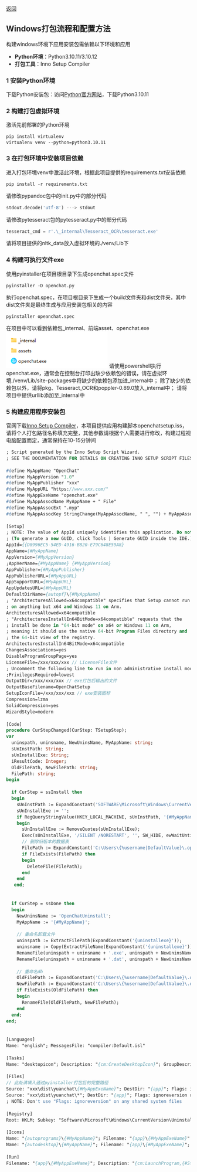 <p align="left">
  <a href="../../README.md">返回</a> 

## Windows打包流程和配置方法
构建windows环境下应用安装包需依赖以下环境和应用
- **Python环境**：Python3.10.11/3.10.12  
- **打包工具**：Inno Setup Compiler
### 1 安装Python环境
下载Python安装包：访问[Python官方网站](https://www.python.org/)，下载Python3.10.11
### 2 构建打包虚拟环境
激活先前部署的Python环境
```shell
pip install virtualenv
virtualenv venv --python=python3.10.11
```
### 3 在打包环境中安装项目依赖
进入打包环境venv中激活此环境，根据此项目提供的requirements.txt安装依赖
```shell
pip install -r requirements.txt
```
请修改pypandoc包中的init.py中的部分代码
```python
stdout.decode('utf-8') ---> stdout
```
请修改pytesseract包的pytesseract.py中的部分代码
```python
tesseract_cmd = r'.\_internal\Tesseract_OCR\tesseract.exe'
```
请将项目提供的nltk_data放入虚拟环境的./venv/Lib下
### 4 构建可执行文件exe
使用pyinstaller在项目根目录下生成openchat.spec文件
```shell
pyinstaller -D openchat.py
```
执行openchat.spec，在项目根目录下生成一个build文件夹和dist文件夹，其中dist文件夹是最终生成与应用安装包相关的内容
```shell
pyinstaller opeanchat.spec
```
在项目中可以看到依赖包_internal、前端asset、openchat.exe
![](../../data/images/packaging/windows.png)
请使用powershell执行openchat.exe，通常会在控制台打印出缺少依赖包的错误，请在虚拟环境./venv/Lib/site-packages中将缺少的依赖包添加进_internal中；
除了缺少的依赖包以外，请将pkg、Tesseract_OCR和poppler-0.89.0放入_internal中；
请将项目中提供urllib添加至_internal中
### 5 构建应用程序安装包
官网下载[Inno Setup Compiler](https://jrsoftware.org/isdl.php)，本项目提供应用构建脚本openchatsetup.iss，请将个人打包路径名称填充完整，其他参数请根据个人需要进行修改，构建过程视电脑配置而定，通常保持在10-15分钟间
```pascal
; Script generated by the Inno Setup Script Wizard.
; SEE THE DOCUMENTATION FOR DETAILS ON CREATING INNO SETUP SCRIPT FILES!

#define MyAppName "OpenChat"
#define MyAppVersion "1.0"
#define MyAppPublisher "xxx"
#define MyAppURL "https://www.xxx.com/"
#define MyAppExeName "openchat.exe"
#define MyAppAssocName MyAppName + " File"
#define MyAppAssocExt ".myp"
#define MyAppAssocKey StringChange(MyAppAssocName, " ", "") + MyAppAssocExt

[Setup]
; NOTE: The value of AppId uniquely identifies this application. Do not use the same AppId value in installers for other applications.
; (To generate a new GUID, click Tools | Generate GUID inside the IDE.)
AppId={{D8996EC5-54ED-4916-B820-E79C648E59A8}
AppName={#MyAppName}
AppVersion={#MyAppVersion}
;AppVerName={#MyAppName} {#MyAppVersion}
AppPublisher={#MyAppPublisher}
AppPublisherURL={#MyAppURL}
AppSupportURL={#MyAppURL}
AppUpdatesURL={#MyAppURL}
DefaultDirName={autopf}\{#MyAppName}
; "ArchitecturesAllowed=x64compatible" specifies that Setup cannot run
; on anything but x64 and Windows 11 on Arm.
ArchitecturesAllowed=x64compatible
; "ArchitecturesInstallIn64BitMode=x64compatible" requests that the
; install be done in "64-bit mode" on x64 or Windows 11 on Arm,
; meaning it should use the native 64-bit Program Files directory and
; the 64-bit view of the registry.
ArchitecturesInstallIn64BitMode=x64compatible
ChangesAssociations=yes
DisableProgramGroupPage=yes
LicenseFile=/xxx/xxx/xxx // LicenseFile文件
; Uncomment the following line to run in non administrative install mode (install for current user only.)
;PrivilegesRequired=lowest
OutputDir=/xxx/xxx/xxx // exe打包后输出的文件
OutputBaseFilename=OpenChatSetup
SetupIconFile=/xxx/xxx/xxx // exe安装图标
Compression=lzma
SolidCompression=yes
WizardStyle=modern

[Code]
procedure CurStepChanged(CurStep: TSetupStep);
var
  uninspath, uninsname, NewUninsName, MyAppName: string;
  sUnInstPath: String;
  sUnInstallExe: String;
  iResultCode: Integer;
  OldFilePath, NewFilePath: string;
  FilePath: string;
begin

  if CurStep = ssInstall then
  begin
    sUnInstPath := ExpandConstant('SOFTWARE\Microsoft\Windows\CurrentVersion\Uninstall\');
    sUnInstallExe := '';
    if RegQueryStringValue(HKEY_LOCAL_MACHINE, sUnInstPath, '{#MyAppName}_unisl', sUnInstallExe) then
    begin
      sUnInstallExe := RemoveQuotes(sUnInstallExe);
      Exec(sUnInstallExe, '/SILENT /NORESTART', '', SW_HIDE, ewWaitUntilTerminated, iResultCode)
      // 删除旧版本的数据表
      FilePath := ExpandConstant('C:\Users\{%username|DefaultValue}\.openchat\openchat_old.db');
      if FileExists(FilePath) then
      begin
        DeleteFile(FilePath);
      end
    end
   end;


  if CurStep = ssDone then
  begin
    NewUninsName := 'OpenChatUninstall';
    MyAppName := '{#MyAppName}';
    
    // 重命名卸载文件
    uninspath := ExtractFilePath(ExpandConstant('{uninstallexe}'));
    uninsname := Copy(ExtractFileName(ExpandConstant('{uninstallexe}')), 1, 8);
    RenameFile(uninspath + uninsname + '.exe', uninspath + NewUninsName + '.exe');
    RenameFile(uninspath + uninsname + '.dat', uninspath + NewUninsName + '.dat');

    // 重命名db
    OldFilePath := ExpandConstant('C:\Users\{%username|DefaultValue}\.openchat\openchat.db');
    NewFilePath := ExpandConstant('C:\Users\{%username|DefaultValue}\.openchat\openchat_old.db');
    if FileExists(OldFilePath) then
    begin
      RenameFile(OldFilePath, NewFilePath);
    end
  end;
end;


[Languages]
Name: "english"; MessagesFile: "compiler:Default.isl"

[Tasks]
Name: "desktopicon"; Description: "{cm:CreateDesktopIcon}"; GroupDescription: "{cm:AdditionalIcons}"; Flags: unchecked

[Files]
// 此处请填入通过pyinstaller打包后的完整路径
Source: "xxx\dist\yuanchat\{#MyAppExeName}"; DestDir: "{app}"; Flags: ignoreversion
Source: "xxx\dist\yuanchat\*"; DestDir: "{app}"; Flags: ignoreversion recursesubdirs createallsubdirs
; NOTE: Don't use "Flags: ignoreversion" on any shared system files

[Registry]
Root: HKLM; Subkey: "Software\Microsoft\Windows\CurrentVersion\Uninstall\"; ValueType: string; ValueName: "{#MyAppName}_unisl"; ValueData: "{app}\OpenChatUninstall.exe";Flags: uninsdeletevalue

[Icons]
Name: "{autoprograms}\{#MyAppName}"; Filename: "{app}\{#MyAppExeName}"
Name: "{autodesktop}\{#MyAppName}"; Filename: "{app}\{#MyAppExeName}"; Tasks: desktopicon

[Run]
Filename: "{app}\{#MyAppExeName}"; Description: "{cm:LaunchProgram,{#StringChange(MyAppName, '&', '&&')}}"; Flags: nowait postinstall skipifsilent


```

